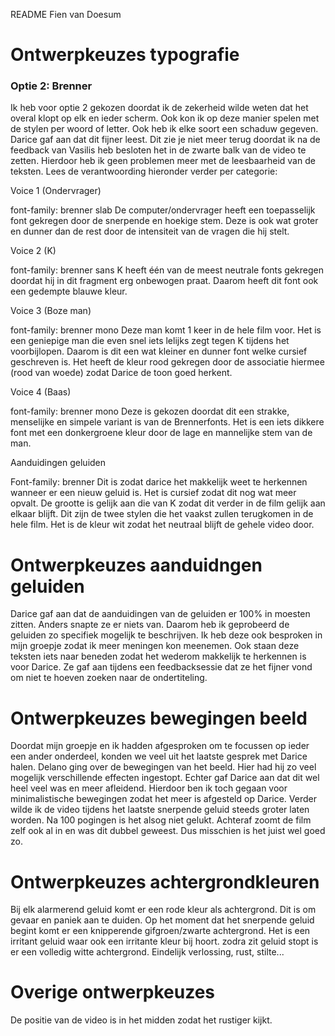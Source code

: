 README Fien van Doesum


# Ontwerpkeuzes typografie


### Optie 2: Brenner

Ik heb voor optie 2 gekozen doordat ik de zekerheid wilde weten dat het overal klopt op elk en ieder scherm. Ook kon ik op deze manier spelen met de stylen per woord of letter. Ook heb ik elke soort een schaduw gegeven. Darice gaf aan dat dit fijner leest. Dit zie je niet meer terug doordat ik na de feedback van Vasilis heb besloten het in de zwarte balk van de video te zetten. Hierdoor heb ik geen problemen meer met de leesbaarheid van de teksten. Lees de verantwoording hieronder verder per categorie:

Voice 1 (Ondervrager)
    
font-family: brenner slab
De computer/ondervrager heeft een toepasselijk font gekregen door de snerpende en hoekige stem. Deze is ook wat groter en dunner dan de rest door de intensiteit van de vragen die hij stelt. 


Voice 2 (K)
  
font-family: brenner sans
K heeft één van de meest neutrale fonts gekregen doordat hij in dit fragment erg onbewogen praat. Daarom heeft dit font ook een gedempte blauwe kleur. 


Voice 3 (Boze man)
  
font-family: brenner mono
Deze man komt 1 keer in de hele film voor. Het is een geniepige man die even snel iets lelijks zegt tegen K tijdens het voorbijlopen. Daarom is dit een wat kleiner en dunner font welke cursief geschreven is. Het heeft de kleur rood gekregen door de associatie hiermee (rood van woede) zodat Darice de toon goed herkent. 
	

Voice 4 (Baas)

font-family: brenner mono
Deze is gekozen doordat dit een strakke, menselijke en simpele variant is van de Brennerfonts. Het is een iets dikkere font met een donkergroene kleur door de lage en mannelijke stem van de man. 


Aanduidingen geluiden

Font-family: brenner
Dit is zodat darice het makkelijk weet te herkennen wanneer er een nieuw geluid is. Het is cursief zodat dit nog wat meer opvalt. De grootte is gelijk aan die van K zodat dit verder in de film gelijk aan elkaar blijft. Dit zijn de twee stylen die het vaakst zullen terugkomen in de hele film. Het is de kleur wit zodat het neutraal blijft de gehele video door. 



# Ontwerpkeuzes aanduidngen geluiden

Darice gaf aan dat de aanduidingen van de geluiden er 100% in moesten zitten. Anders snapte ze er niets van. Daarom heb ik geprobeerd de geluiden zo specifiek mogelijk te beschrijven. Ik heb deze ook besproken in mijn groepje zodat ik meer meningen kon meenemen. Ook staan deze teksten iets naar beneden zodat het wederom makkelijk te herkennen is voor Darice. Ze gaf aan tijdens een feedbacksessie dat ze het fijner vond om niet te hoeven zoeken naar de ondertiteling.



# Ontwerpkeuzes bewegingen beeld

Doordat mijn groepje en ik hadden afgesproken om te focussen op ieder een ander onderdeel, konden we veel uit het laatste gesprek met Darice halen. Delano ging over de bewegingen van het beeld. Hier had hij zo veel mogelijk verschillende effecten ingestopt. Echter gaf Darice aan dat dit wel heel veel was en meer afleidend. Hierdoor ben ik toch gegaan voor minimalistische bewegingen zodat het meer is afgesteld op Darice. Verder wilde ik de video tijdens het laatste snerpende geluid steeds groter laten worden. Na 100 pogingen is het alsog niet gelukt. Achteraf zoomt de film zelf ook al in en was dit dubbel geweest. Dus misschien is het juist wel goed zo.



# Ontwerpkeuzes achtergrondkleuren

Bij elk alarmerend geluid komt er een rode kleur als achtergrond. Dit is om gevaar en paniek aan te duiden. Op het moment dat het snerpende geluid begint komt er een knipperende gifgroen/zwarte achtergrond. Het is een irritant geluid waar ook een irritante kleur bij hoort. zodra zit geluid stopt is er een volledig witte achtergrond. Eindelijk verlossing, rust, stilte... 



# Overige ontwerpkeuzes

De positie van de video is in het midden zodat het rustiger kijkt.
